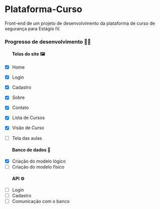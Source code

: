 # Plataforma-Curso
Front-end de um projeto de desenvolvimento da plataforma de curso de segurança para Estágio IV.

### Progresso de desenvolvimento 👩‍💻

#### &nbsp;&nbsp;&nbsp;&nbsp;&nbsp;&nbsp; Telas do site 🖼️
- [X] Home
- [X] Login
- [X] Cadastro
- [X] Sobre
- [X] Contato
- [X] Lista de Cursos
- [X] Visão de Curso
- [ ] Tela das aulas


#### &nbsp;&nbsp;&nbsp;&nbsp;&nbsp;&nbsp; Banco de dados 💾

- [X] Criação do modelo lógico
- [ ] Criação do modelo físico

#### &nbsp;&nbsp;&nbsp;&nbsp;&nbsp;&nbsp; API ⚙️

- [ ] Login
- [ ] Cadastro
- [ ] Comunicação com o banco